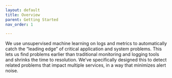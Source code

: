 ```yaml
---
layout: default
title: Overview
parent: Getting Started
nav_order: 1

---
```

We use unsupervised machine learning on logs and metrics to automatically catch the “leading edge” of critical application and system problems. This lets us find problems earlier than traditional monitoring and logging tools and shrinks the time to resolution. We’ve specifically designed this to detect related problems that impact multiple services, in a way that minimizes alert noise.
